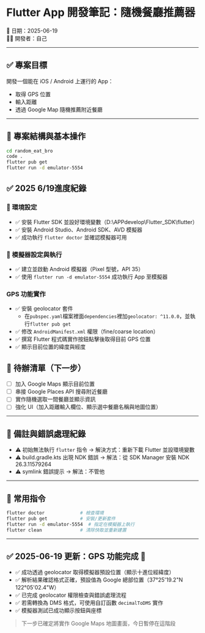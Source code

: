 # Flutter App 開發筆記：隨機餐廳推薦器

📅 日期：2025-06-19  
🧑‍💻 開發者：自己  

---

## ✅ 專案目標

開發一個能在 iOS / Android 上運行的 App：

- 取得 GPS 位置
- 輸入距離
- 透過 Google Map 隨機推薦附近餐廳

---

## 📁 專案結構與基本操作

```bash
cd random_eat_bro
code .
flutter pub get
flutter run -d emulator-5554
```

## ✅ 2025 6/19進度紀錄

### 🔧 環境設定

- ✅ 安裝 Flutter SDK 並設好環境變數（D:\APPdevelop\Flutter_SDK\flutter）
- ✅ 安裝 Android Studio、Android SDK、AVD 模擬器
- ✅ 成功執行 `flutter doctor` 並確認模擬器可用

### 📱 模擬器設定與執行

- ✅ 建立並啟動 Android 模擬器（Pixel 型號，API 35）
- ✅ 使用 `flutter run -d emulator-5554` 成功執行 App 至模擬器

###  GPS 功能實作

- ✅ 安裝 geolocator 套件
  - 在```pubspec.yaml```檔案裡面```dependencies```裡加```geolocator: ^11.0.0```，並執行```flutter pub get```
- ✅ 修改 `AndroidManifest.xml` 權限（fine/coarse location）
- ✅ 撰寫 Flutter 程式碼實作按鈕點擊後取得目前 GPS 位置
- ✅ 顯示目前位置的緯度與經度



## 📌 待辦清單（下一步）

- [ ] 加入 Google Maps 顯示目前位置
- [ ] 串接 Google Places API 搜尋附近餐廳
- [ ] 實作隨機選取一間餐廳並顯示資訊
- [ ] 強化 UI（加入距離輸入欄位、顯示選中餐廳名稱與地圖位置）

---

## 📒 備註與錯誤處理紀錄

- ⚠️ 初始無法執行 `flutter` 指令 → 解決方式：重新下載 Flutter 並設環境變數
- ⚠️ build.gradle.kts 出現 NDK 錯誤 → 解法：從 SDK Manager 安裝 NDK 26.3.11579264
- ⚠️ symlink 錯誤提示 → 解法：不管他

---

## 💬 常用指令

```bash
flutter doctor             # 檢查環境
flutter pub get            # 安裝/更新套件
flutter run -d emulator-5554  # 指定在模擬器上執行
flutter clean              # 清除快取並重新建置
```
---

## ✅ 2025-06-19 更新：GPS 功能完成 🎯

- ✅ 成功透過 geolocator 取得模擬器預設位置（顯示十進位經緯度）
- ✅ 解析結果確認格式正確，預設值為 Google 總部位置（37°25'19.2"N 122°05'02.4"W）
- ✅ 已完成 geolocator 權限檢查與錯誤處理流程
- ✅ 若需轉換為 DMS 格式，可使用自訂函數 `decimalToDMS` 實作
- ✅ 模擬器測試已成功顯示按鈕與座標

> 下一步已確定將實作 Google Maps 地圖畫面，今日暫停在這階段
